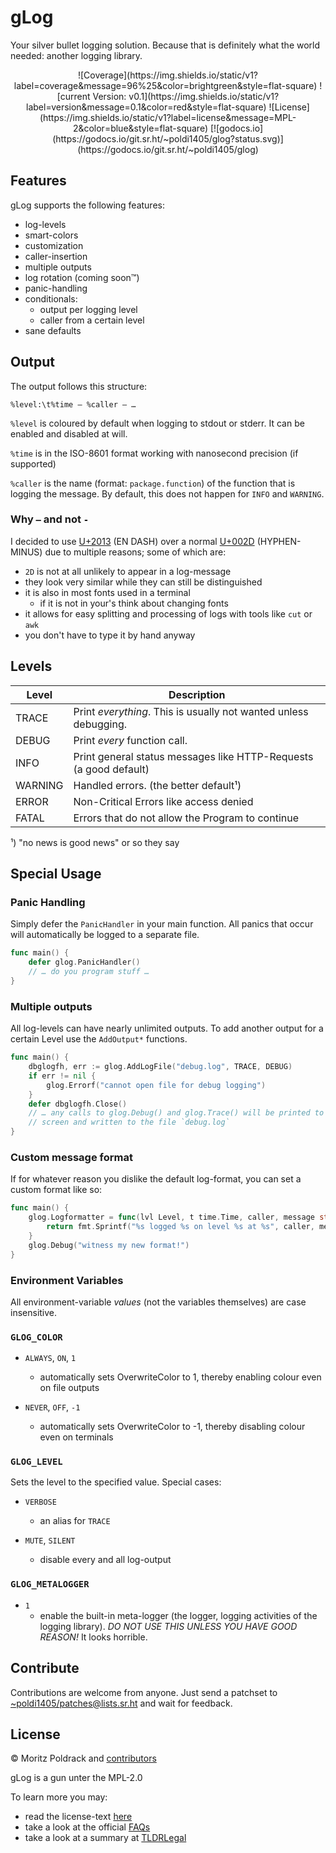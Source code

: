 # gLog

Your silver bullet logging solution. Because that is definitely what the world
needed: another logging library.

<center>
![Coverage](https://img.shields.io/static/v1?label=coverage&message=96%25&color=brightgreen&style=flat-square)
![current Version: v0.1](https://img.shields.io/static/v1?label=version&message=0.1&color=red&style=flat-square)
![License](https://img.shields.io/static/v1?label=license&message=MPL-2&color=blue&style=flat-square)
[![godocs.io](https://godocs.io/git.sr.ht/~poldi1405/glog?status.svg)](https://godocs.io/git.sr.ht/~poldi1405/glog)
</center>

## Features

gLog supports the following features:

- log-levels 
- smart-colors
- customization
- caller-insertion
- multiple outputs
- log rotation (coming soon™)
- panic-handling
- conditionals:
	- output per logging level
	- caller from a certain level
- sane defaults

## Output

The output follows this structure:

```
%level:\t%time – %caller – …
```

`%level` is coloured by  default when logging  to stdout  or stderr.  It  can be
enabled and disabled at will.

`%time` is in the ISO-8601 format working with nanosecond precision (if supported)

`%caller` is the  name  (format:  `package.function`)  of  the  function that is
logging the message.  By default, this does not happen for `INFO` and `WARNING`.

### Why `–` and not `-`

I  decided  to  use  [U+2013](https://codepoints.net/U+2013)  (EN  DASH)  over a
normal [U+002D](https://codepoints.net/U+002D)  (HYPHEN-MINUS)  due  to multiple
reasons; some of which are:

- `2D` is not at all unlikely to appear in a log-message
- they look very similar while they can still be distinguished
- it is also in most fonts used in a terminal
	- if it is not in your's think about changing fonts
- it allows for easy splitting and processing of logs with tools like `cut` or `awk`
- you don't have to type it by hand anyway

## Levels

| Level   | Description                                                       |
|---------|-------------------------------------------------------------------|
| TRACE   | Print *everything*. This is usually not wanted unless debugging.  |
| DEBUG   | Print *every* function call.                                      |
| INFO    | Print general status messages like HTTP-Requests (a good default) |
| WARNING | Handled errors. (the better default¹)                             |
| ERROR   | Non-Critical Errors like access denied                            |
| FATAL   | Errors that do not allow the Program to continue                  |

¹) "no news is good news" or so they say

## Special Usage

### Panic Handling

Simply defer  the `PanicHandler` in  your main function.  All  panics that occur
will automatically be logged to a separate file.

```go
func main() {
	defer glog.PanicHandler()
	// … do you program stuff …
}
```

### Multiple outputs

All log-levels can have nearly unlimited outputs. To add another output for a
certain Level use the `AddOutput*` functions.

```go
func main() {
	dbglogfh, err := glog.AddLogFile("debug.log", TRACE, DEBUG)
	if err != nil {
		glog.Errorf("cannot open file for debug logging")
	}
	defer dbglogfh.Close()
	// … any calls to glog.Debug() and glog.Trace() will be printed to 
	// screen and written to the file `debug.log`
}
```

### Custom message format

If for whatever reason you dislike the default log-format, you can set a custom
format like so:

```go
func main() {
	glog.Logformatter = func(lvl Level, t time.Time, caller, message string) string {
		return fmt.Sprintf("%s logged %s on level %s at %s", caller, message, level, t.Format(glog.TimeFormat))
	}
	glog.Debug("witness my new format!")
}
```

### Environment Variables

All environment-variable *values* (not the variables themselves) are case insensitive.

### `GLOG_COLOR`

- `ALWAYS`, `ON`, `1`
	- automatically sets OverwriteColor to 1, thereby enabling colour even 
	on file outputs

- `NEVER`, `OFF`, `-1`
	- automatically sets OverwriteColor to -1, thereby disabling colour even
	on terminals

### `GLOG_LEVEL`

Sets the level to the specified value. Special cases:

- `VERBOSE`
	- an alias for `TRACE`

- `MUTE`, `SILENT`
	- disable every and all log-output

### `GLOG_METALOGGER`

- `1`
	- enable the built-in meta-logger (the logger, logging activities of
	the logging library). *DO NOT USE THIS UNLESS YOU HAVE GOOD REASON!* It
	looks horrible.

## Contribute

Contributions   are   welcome   from   anyone.   Just   send   a   patchset   to
[~poldi1405/patches@lists.sr.ht](mailto:~poldi1405/patches@lists.sr.ht)      and
wait for feedback.

## License

&copy; Moritz Poldrack and [contributors](CONTRIBUTORS.md)

gLog is a gun unter the MPL-2.0

To learn more you may:
- read the license-text [here](https://www.mozilla.org/en-US/MPL/2.0/)
- take a look at the official [FAQs](https://www.mozilla.org/en-US/MPL/2.0/FAQ/)
- take a look at a summary at [TLDRLegal](https://www.tldrlegal.com/l/mpl-2.0)
